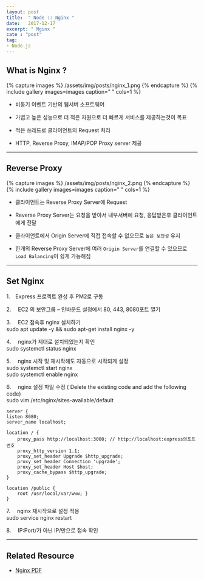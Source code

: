 ```yaml
---
layout: post
title:  " Node :: Nginx "
date:   2017-12-17
excerpt: " Nginx "
cate : "post"
tag:
- Node.js
---
```



## What is Nginx ?


{% capture images %}
	/assets/img/posts/nginx_1.png
{% endcapture %}
{% include gallery images=images caption=" " cols=1 %}

* 비동기 이벤트 기반의 웹서버 소프트웨어

* 가볍고 높은 성능으로 더 적은 자원으로 더 빠르게 서비스를 제공하는것이 목표

* 적은 쓰레드로 클라이언트의 Request 처리

* HTTP, Reverse Proxy, IMAP/POP Proxy server 제공


---

## Reverse Proxy

{% capture images %}
	/assets/img/posts/nginx_2.png
{% endcapture %}
{% include gallery images=images caption=" " cols=1 %}

* 클라이언트는 Reverse Proxy Server에 Request

* Reverse Proxy Server는 요청을 받아서 내부서버에 요청, 응답받은후 클라이언트에게 전달

* 클라이언트에서 Origin Server에 직접 접속할 수 없으므로 `높은 보안성` 유지

* 한개의 Reverse Proxy Server에 여러 `Origin Server`를 연결할 수 있으므로 `Load Balancing`이 쉽게 가능해짐


---


## Set Nginx

1.　Express 프로젝트 완성 후 PM2로 구동

2.　 EC2 의 보안그룹 – 인바운드 설정에서 80, 443, 8080포트 열기

3.　 EC2 접속후 nginx 설치하기 <br> sudo apt update -y && sudo apt-get install nginx -y

4.　 nginx가 제대로 설치되었는지 확인 <br> sudo systemctl status nginx

5.　 nginx 시작 및 재시작해도 자동으로 시작되게 설정 <br> sudo systemctl start nginx <br> sudo systemctl enable nginx

6.　 nginx 설정 파일 수정 ( Delete the existing code and add the following code) <br> sudo vim /etc/nginx/sites-available/default

```
server {
listen 8080; 
server_name localhost;

location / {
    proxy_pass http://localhost:3000; // http://localhost:express의포트번호
    proxy_http_version 1.1;
    proxy_set_header Upgrade $http_upgrade; 
    proxy_set_header Connection 'upgrade'; 
    proxy_set_header Host $host; 
    proxy_cache_bypass $http_upgrade;
}

location /public {
    root /usr/local/var/www; }
}

```
7.　 nginx 재시작으로 설정 적용 <br> sudo service nginx restart

8.　 IP:Port/가 아닌 IP/만으로 접속 확인

---

## Related Resource

* [Nginx PDF](https://github.com/goodGid/NodeSeminar/blob/master/Seminar_8th/SOPT21th_8%EC%B0%A8%EC%84%B8%EB%AF%B8%EB%82%98.pdf)
